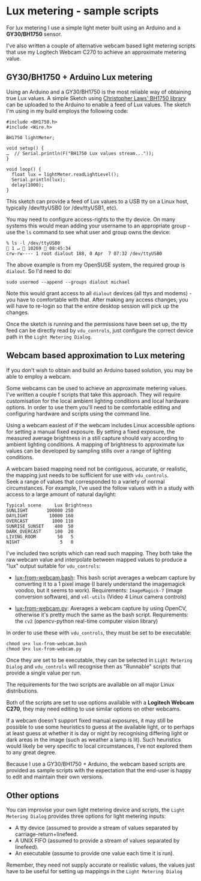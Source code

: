 Lux metering - sample scripts
=============================

For lux metering I use a simple light meter built using an Arduino and 
a __GY30/BH1750__ sensor.  

I've also written a couple of alternative webcam based light metering 
scripts that use my Logitech Webcam C270 to achieve an approximate 
metering value.


GY30/BH1750 + Arduino Lux metering
----------------------------------

Using an Arduino and a GY30/BH1750 is the most reliable way of obtaining
true Lux values.  A simple Sketch using [Christopher Laws' BH1750 library](https://github.com/claws/BH1750) 
can be uploaded to the Arduino to enable a feed of Lux values.  The 
sketch I'm using in my build employs the following code:

```
#include <BH1750.h>
#include <Wire.h>

BH1750 lightMeter;

void setup() {
…  // Serial.println(F("BH1750 Lux values stream..."));
}

void loop() {
  float lux = lightMeter.readLightLevel();
  Serial.println(lux);
  delay(1000);
}
```

This sketch can provide a feed of Lux values to a USB tty on a Linux host, 
typically /dev/ttyUSB0 (or /dev/ttyUSB1, etc).  

You may need to configure access-rights to the tty device.  On many systems 
this would mean adding your username to an appropriate group - use the `ls`
command to see what user and group owns the device:

```
% ls -l /dev/ttyUSB0                                                                              1 ↵  10269  08:45:34
crw-rw---- 1 root dialout 188, 0 Apr  7 07:32 /dev/ttyUSB0
```

The above example is from my OpenSUSE system, the required group is ``dialout``. So I'd need to do:

```
sudo usermod --append --groups dialout michael
```

Note this would grant access to all ``dialout`` devices (all ttys and modems) - you 
have to comfortable with that.  After making any access changes, you will 
have to re-login so that the entire desktop session will pick up the changes.

Once the sketch is running and the permissions have been set up, the tty 
feed can be directly read by ``vdu_controls``, just configure the correct 
device path in the ``Light Metering Dialog``. 

Webcam based approximation to Lux metering
------------------------------------------

If you don't wish to obtain and build an Arduino based solution, you 
may be able to employ a webcam.

Some webcams can be used to achieve an approximate metering values. 
I've written a couple f scripts that take this approach.  They will
require customisation for the local ambient lighting conditions and 
local hardware options.  In order to use them you'll need to be 
comfortable editing and configuring hardware and scripts using the 
command line.

Using a webcam easiest of if the webcam includes 
Linux accessible options for setting a manual fixed exposure. By 
setting a fixed exposure, the measured average brightness in a 
still capture should vary according to ambient lighting conditions.
A mapping of brightness to approximate lux values can be developed
by sampling stills over a range of lighting conditions.  

A webcam based mapping need not be contiguous, accurate, or realistic, 
the mapping just needs to be sufficient for use with ``vdu_controls``.  
Seek a range of values that corresponded to a variety of normal 
circumstances. For example, I've used the follow values with in
a study with access to a large amount of natural daylight:

```
Typical scene     Lux Brightness
SUNLIGHT       100000 250
DAYLIGHT        10000 160
OVERCAST         1000 110
SUNRISE_SUNSET    400  50
DARK_OVERCAST     100  20
LIVING_ROOM        50   5
NIGHT               5   0  
```

I've included two scripts which can read such mapping. They both take the
raw webcam value and interpolate between mapped values to produce a "lux" 
output suitable for ``vdu_controls``:

 * [lux-from-webcam.bash](/sample-scripts/lux-from-webcam.bash):  This bash script averages a webcam capture by converting 
     it to a 1 pixel image (I barely understand the imagemagick voodoo, but
     it seems to work).  Requirements: ``ImageMagick-7`` (image conversion software),
     and ``v4l-utils`` (Video 4 Linux camera controls)

 * [lux-from-webcam.py](/sample-scripts/lux-from-webcam.py):  Averages a webcam capture by using OpenCV, otherwise
     it's pretty much the same as the bash script.  Requirements: the ``cv2`` 
     (opencv-python real-time computer vision library)

In order to use these with ``vdu_controls``, they must be set to be 
executable:

```
chmod u+x lux-from-webcam.bash
chmod U+x lux-from-webcam.py
```

Once they are set to be executable, they can be selected 
in  `Light Metering Dialog` and ``vdu_controls`` will recognise 
then as "Runnable" scripts that provide a single value per run.

The requirements for the two scripts are available on all major Linux distributions.

Both of the scripts are set to use options available with a 
__Logitech Webcam C270__, they may need editing to use similar 
options on other webcams.  

If a webcam doesn't support fixed manual exposures, it may still be
possible to use some heuristics to guess at the available light, or
to perhaps at least guess at whether it is day or night by recognising
differing light or dark areas in the image (such as weather a lamp is
lit). Such heuristics would likely be very specific to local 
circumstances, I've not explored them to any great degree.

Because I use a GY30/BH1750 + Arduino, the webcam based scripts are 
provided as sample scripts with the expectation that the end-user is happy
to edit and maintain their own versions.

Other options
-------------

You can improvise your own light metering device and scripts, the ``Light Metering Dialog``
provides three options for light metering inputs:

 * A tty device (assumed to provide a stream of values separated by carriage-return+linefeed.
 * A UNIX FIFO (assumed to provide a stream of values separated by linefeed).
 * An executable (assume to provide one value each time it is run).

Remember, they need not supply accurate or realistic values, the values just
have to be useful for setting up mappings in the ``Light Metering Dialog``

